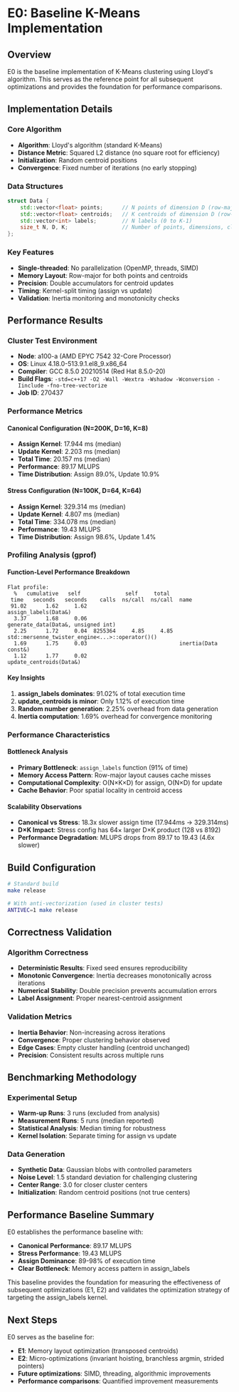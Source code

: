# E0: Baseline K-Means Implementation

## Overview

E0 is the baseline implementation of K-Means clustering using Lloyd's algorithm. This serves as the reference point for all subsequent optimizations and provides the foundation for performance comparisons.

## Implementation Details

### Core Algorithm
- **Algorithm**: Lloyd's algorithm (standard K-Means)
- **Distance Metric**: Squared L2 distance (no square root for efficiency)
- **Initialization**: Random centroid positions
- **Convergence**: Fixed number of iterations (no early stopping)

### Data Structures
```cpp
struct Data {
    std::vector<float> points;      // N points of dimension D (row-major: [i*D + d])
    std::vector<float> centroids;   // K centroids of dimension D (row-major: [k*D + d])
    std::vector<int> labels;        // N labels (0 to K-1)
    size_t N, D, K;                 // Number of points, dimensions, clusters
};
```

### Key Features
- **Single-threaded**: No parallelization (OpenMP, threads, SIMD)
- **Memory Layout**: Row-major for both points and centroids
- **Precision**: Double accumulators for centroid updates
- **Timing**: Kernel-split timing (assign vs update)
- **Validation**: Inertia monitoring and monotonicity checks

## Performance Results

### Cluster Test Environment
- **Node**: a100-a (AMD EPYC 7542 32-Core Processor)
- **OS**: Linux 4.18.0-513.9.1.el8_9.x86_64
- **Compiler**: GCC 8.5.0 20210514 (Red Hat 8.5.0-20)
- **Build Flags**: `-std=c++17 -O2 -Wall -Wextra -Wshadow -Wconversion -Iinclude -fno-tree-vectorize`
- **Job ID**: 270437

### Performance Metrics

#### Canonical Configuration (N=200K, D=16, K=8)
- **Assign Kernel**: 17.944 ms (median)
- **Update Kernel**: 2.203 ms (median)
- **Total Time**: 20.157 ms (median)
- **Performance**: 89.17 MLUPS
- **Time Distribution**: Assign 89.0%, Update 10.9%

#### Stress Configuration (N=100K, D=64, K=64)
- **Assign Kernel**: 329.314 ms (median)
- **Update Kernel**: 4.807 ms (median)
- **Total Time**: 334.078 ms (median)
- **Performance**: 19.43 MLUPS
- **Time Distribution**: Assign 98.6%, Update 1.4%

### Profiling Analysis (gprof)

#### Function-Level Performance Breakdown
```
Flat profile:
  %   cumulative   self              self     total           
 time   seconds   seconds    calls  ns/call  ns/call  name    
 91.02      1.62     1.62                             assign_labels(Data&)
  3.37      1.68     0.06                             generate_data(Data&, unsigned int)
  2.25      1.72     0.04  8255364     4.85     4.85  std::mersenne_twister_engine<...>::operator()()
  1.69      1.75     0.03                             inertia(Data const&)
  1.12      1.77     0.02                             update_centroids(Data&)
```

#### Key Insights
1. **assign_labels dominates**: 91.02% of total execution time
2. **update_centroids is minor**: Only 1.12% of execution time
3. **Random number generation**: 2.25% overhead from data generation
4. **Inertia computation**: 1.69% overhead for convergence monitoring

### Performance Characteristics

#### Bottleneck Analysis
- **Primary Bottleneck**: `assign_labels` function (91% of time)
- **Memory Access Pattern**: Row-major layout causes cache misses
- **Computational Complexity**: O(N×K×D) for assign, O(N×D) for update
- **Cache Behavior**: Poor spatial locality in centroid access

#### Scalability Observations
- **Canonical vs Stress**: 18.3x slower assign time (17.944ms → 329.314ms)
- **D×K Impact**: Stress config has 64× larger D×K product (128 vs 8192)
- **Performance Degradation**: MLUPS drops from 89.17 to 19.43 (4.6x slower)

## Build Configuration

```bash
# Standard build
make release

# With anti-vectorization (used in cluster tests)
ANTIVEC=1 make release
```

## Correctness Validation

### Algorithm Correctness
- **Deterministic Results**: Fixed seed ensures reproducibility
- **Monotonic Convergence**: Inertia decreases monotonically across iterations
- **Numerical Stability**: Double precision prevents accumulation errors
- **Label Assignment**: Proper nearest-centroid assignment

### Validation Metrics
- **Inertia Behavior**: Non-increasing across iterations
- **Convergence**: Proper clustering behavior observed
- **Edge Cases**: Empty cluster handling (centroid unchanged)
- **Precision**: Consistent results across multiple runs

## Benchmarking Methodology

### Experimental Setup
- **Warm-up Runs**: 3 runs (excluded from analysis)
- **Measurement Runs**: 5 runs (median reported)
- **Statistical Analysis**: Median timing for robustness
- **Kernel Isolation**: Separate timing for assign vs update

### Data Generation
- **Synthetic Data**: Gaussian blobs with controlled parameters
- **Noise Level**: 1.5 standard deviation for challenging clustering
- **Center Range**: 3.0 for closer cluster centers
- **Initialization**: Random centroid positions (not true centers)

## Performance Baseline Summary

E0 establishes the performance baseline with:
- **Canonical Performance**: 89.17 MLUPS
- **Stress Performance**: 19.43 MLUPS
- **Assign Dominance**: 89-98% of execution time
- **Clear Bottleneck**: Memory access pattern in assign_labels

This baseline provides the foundation for measuring the effectiveness of subsequent optimizations (E1, E2) and validates the optimization strategy of targeting the assign_labels kernel.

## Next Steps

E0 serves as the baseline for:
- **E1**: Memory layout optimization (transposed centroids)
- **E2**: Micro-optimizations (invariant hoisting, branchless argmin, strided pointers)
- **Future optimizations**: SIMD, threading, algorithmic improvements
- **Performance comparisons**: Quantified improvement measurements
